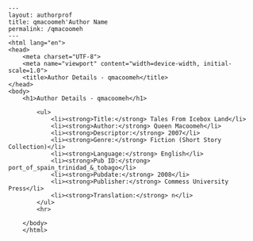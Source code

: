
    ---
    layout: authorprof
    title: qmacoomeh'Author Name 
    permalink: /qmacoomeh
    ---
    <html lang="en">
    <head>
        <meta charset="UTF-8">
        <meta name="viewport" content="width=device-width, initial-scale=1.0">
        <title>Author Details - qmacoomeh</title>
    </head>
    <body>
        <h1>Author Details - qmacoomeh</h1>
        
            <ul>
                <li><strong>Title:</strong> Tales From Icebox Land</li>
                <li><strong>Author:</strong> Queen Macoomeh</li>
                <li><strong>Descriptor:</strong> 2007</li>
                <li><strong>Genre:</strong> Fiction (Short Story Collection)</li>
                <li><strong>Language:</strong> English</li>
                <li><strong>Pub ID:</strong> port_of_spain_trinidad_&_tobago</li>
                <li><strong>Pubdate:</strong> 2008</li>
                <li><strong>Publisher:</strong> Commess University Press</li>
                <li><strong>Translation:</strong> n</li>
            </ul>
            <hr>
            
        </body>
        </html>
        